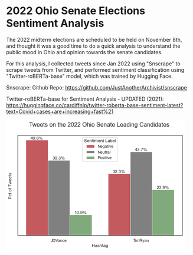 # 2022 Ohio Senate Elections Sentiment Analysis

The 2022 midterm elections are scheduled to be held on November 8th, and thought it was a good time to do a quick analysis to understand the public mood in Ohio and opinion towards the senate candidates.

For this analysis, I collected tweets since Jan 2022 using "Snscrape" to scrape tweets from Twitter, and performed sentiment classification using "Twitter-roBERTa-base" model, which was trained by Hugging Face.

Snscrape: Github Repo: https://github.com/JustAnotherArchivist/snscrape

Twitter-roBERTa-base for Sentiment Analysis - UPDATED (2021): https://huggingface.co/cardiffnlp/twitter-roberta-base-sentiment-latest?text=Covid+cases+are+increasing+fast%21


![image](chart.png)
